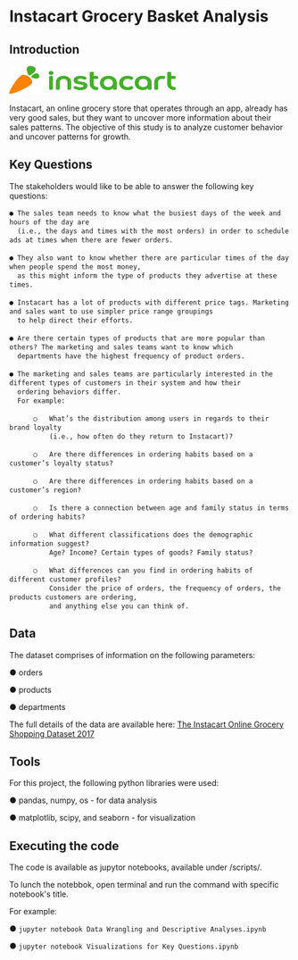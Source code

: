 # Instacart Grocery Basket Analysis


## Introduction 

<img src="https://github.com/YJLdata/Instacart-Grocery-Basket-Analysis/blob/main/instacart_logo.png" width="300" height="50"> 

Instacart, an online grocery store that operates through an app, already has very good sales, but they want to uncover more information about their sales patterns. The objective of this study is to analyze customer behavior and uncover patterns for growth.

## Key Questions
The stakeholders would like to be able to answer the following key questions:
```
● The sales team needs to know what the busiest days of the week and hours of the day are 
  (i.e., the days and times with the most orders) in order to schedule ads at times when there are fewer orders.

● They also want to know whether there are particular times of the day when people spend the most money, 
  as this might inform the type of products they advertise at these times.

● Instacart has a lot of products with different price tags. Marketing and sales want to use simpler price range groupings 
  to help direct their efforts.

● Are there certain types of products that are more popular than others? The marketing and sales teams want to know which 
  departments have the highest frequency of product orders.

● The marketing and sales teams are particularly interested in the different types of customers in their system and how their 
  ordering behaviors differ. 
  For example:

      ○   What’s the distribution among users in regards to their brand loyalty 
          (i.e., how often do they return to Instacart)?

      ○   Are there differences in ordering habits based on a customer’s loyalty status?

      ○   Are there differences in ordering habits based on a customer’s region?

      ○   Is there a connection between age and family status in terms of ordering habits?
  
      ○   What different classifications does the demographic information suggest?
          Age? Income? Certain types of goods? Family status?
  
      ○   What differences can you find in ordering habits of different customer profiles? 
          Consider the price of orders, the frequency of orders, the products customers are ordering, 
          and anything else you can think of.
 ```
 
## Data

The dataset comprises of information on the following parameters:

● orders

● products

● departments

The full details of the data are available here: [The Instacart Online Grocery Shopping Dataset 2017](https://www.instacart.com/datasets/grocery-shopping-2017)

## Tools

For this project, the following python libraries were used:

● pandas, numpy, os - for data analysis

● matplotlib, scipy, and seaborn - for visualization

## Executing the code

The code is available as jupytor notebooks, available under /scripts/.

To lunch the notebbok, open terminal and run the command with specific notebook's title.

For example:

● ``` jupyter notebook Data Wrangling and Descriptive Analyses.ipynb ```

● ``` jupyter notebook Visualizations for Key Questions.ipynb ```


